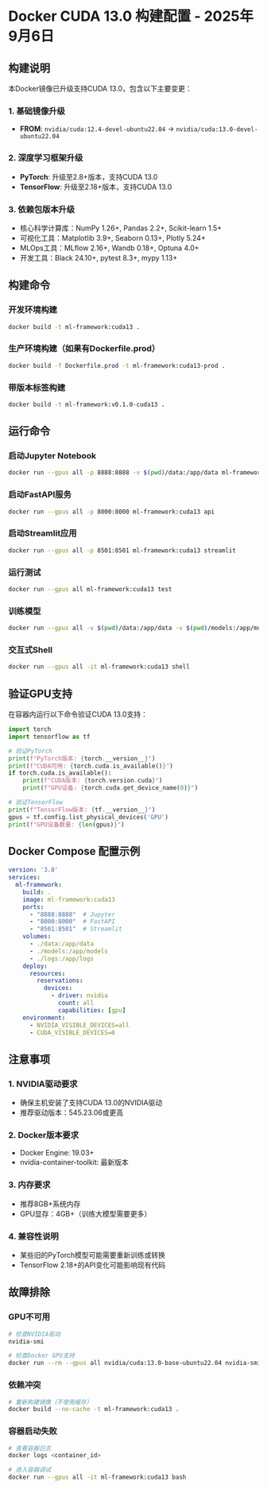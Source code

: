 # Docker CUDA 13.0 构建配置 - 2025年9月6日

## 构建说明

本Docker镜像已升级支持CUDA 13.0，包含以下主要变更：

### 1. 基础镜像升级
- **FROM**: `nvidia/cuda:12.4-devel-ubuntu22.04` → `nvidia/cuda:13.0-devel-ubuntu22.04`

### 2. 深度学习框架升级
- **PyTorch**: 升级至2.8+版本，支持CUDA 13.0
- **TensorFlow**: 升级至2.18+版本，支持CUDA 13.0

### 3. 依赖包版本升级
- 核心科学计算库：NumPy 1.26+, Pandas 2.2+, Scikit-learn 1.5+
- 可视化工具：Matplotlib 3.9+, Seaborn 0.13+, Plotly 5.24+
- MLOps工具：MLflow 2.16+, Wandb 0.18+, Optuna 4.0+
- 开发工具：Black 24.10+, pytest 8.3+, mypy 1.13+

## 构建命令

### 开发环境构建
```bash
docker build -t ml-framework:cuda13 .
```

### 生产环境构建（如果有Dockerfile.prod）
```bash
docker build -f Dockerfile.prod -t ml-framework:cuda13-prod .
```

### 带版本标签构建
```bash
docker build -t ml-framework:v0.1.0-cuda13 .
```

## 运行命令

### 启动Jupyter Notebook
```bash
docker run --gpus all -p 8888:8888 -v $(pwd)/data:/app/data ml-framework:cuda13 jupyter
```

### 启动FastAPI服务
```bash
docker run --gpus all -p 8000:8000 ml-framework:cuda13 api
```

### 启动Streamlit应用
```bash
docker run --gpus all -p 8501:8501 ml-framework:cuda13 streamlit
```

### 运行测试
```bash
docker run --gpus all ml-framework:cuda13 test
```

### 训练模型
```bash
docker run --gpus all -v $(pwd)/data:/app/data -v $(pwd)/models:/app/models ml-framework:cuda13 train --data data/my_data.csv --target target
```

### 交互式Shell
```bash
docker run --gpus all -it ml-framework:cuda13 shell
```

## 验证GPU支持

在容器内运行以下命令验证CUDA 13.0支持：

```python
import torch
import tensorflow as tf

# 验证PyTorch
print(f"PyTorch版本: {torch.__version__}")
print(f"CUDA可用: {torch.cuda.is_available()}")
if torch.cuda.is_available():
    print(f"CUDA版本: {torch.version.cuda}")
    print(f"GPU设备: {torch.cuda.get_device_name(0)}")

# 验证TensorFlow
print(f"TensorFlow版本: {tf.__version__}")
gpus = tf.config.list_physical_devices('GPU')
print(f"GPU设备数量: {len(gpus)}")
```

## Docker Compose 配置示例

```yaml
version: '3.8'
services:
  ml-framework:
    build: .
    image: ml-framework:cuda13
    ports:
      - "8888:8888"  # Jupyter
      - "8000:8000"  # FastAPI
      - "8501:8501"  # Streamlit
    volumes:
      - ./data:/app/data
      - ./models:/app/models
      - ./logs:/app/logs
    deploy:
      resources:
        reservations:
          devices:
            - driver: nvidia
              count: all
              capabilities: [gpu]
    environment:
      - NVIDIA_VISIBLE_DEVICES=all
      - CUDA_VISIBLE_DEVICES=0
```

## 注意事项

### 1. NVIDIA驱动要求
- 确保主机安装了支持CUDA 13.0的NVIDIA驱动
- 推荐驱动版本：545.23.06或更高

### 2. Docker版本要求
- Docker Engine: 19.03+
- nvidia-container-toolkit: 最新版本

### 3. 内存要求
- 推荐8GB+系统内存
- GPU显存：4GB+（训练大模型需要更多）

### 4. 兼容性说明
- 某些旧的PyTorch模型可能需要重新训练或转换
- TensorFlow 2.18+的API变化可能影响现有代码

## 故障排除

### GPU不可用
```bash
# 检查NVIDIA驱动
nvidia-smi

# 检查Docker GPU支持
docker run --rm --gpus all nvidia/cuda:13.0-base-ubuntu22.04 nvidia-smi
```

### 依赖冲突
```bash
# 重新构建镜像（不使用缓存）
docker build --no-cache -t ml-framework:cuda13 .
```

### 容器启动失败
```bash
# 查看容器日志
docker logs <container_id>

# 进入容器调试
docker run --gpus all -it ml-framework:cuda13 bash
```
